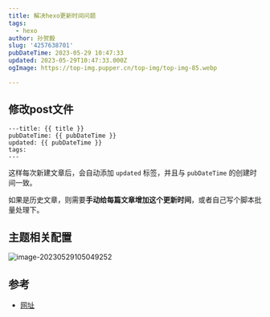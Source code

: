 ```yaml
---
title: 解决hexo更新时间问题
tags:
  - hexo
author: 孙贺毅
slug: '4257638701'
pubDateTime: 2023-05-29 10:47:33
updated: 2023-05-29T10:47:33.000Z
ogImage: https://top-img.pupper.cn/top-img/top-img-85.webp

---
```


## 修改post文件

```shell
---title: {{ title }}
pubDateTime: {{ pubDateTime }}
updated: {{ pubDateTime }}
tags:
---
```

这样每次新建文章后，会自动添加 `updated` 标签，并且与 `pubDateTime` 的创建时间一致。

如果是历史文章，则需要**手动给每篇文章增加这个更新时间**，或者自己写个脚本批量处理下。

## 主题相关配置

![image-20230529105049252](https://shyblog.oss-cn-beijing.aliyuncs.com/img/image-20230529105049252.png)

## 参考

- [网址](https://sqiang.net/post/2792803495.html)
